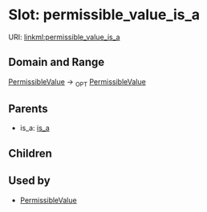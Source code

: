 
# Slot: permissible_value_is_a




URI: [linkml:permissible_value_is_a](https://w3id.org/linkml/permissible_value_is_a)


## Domain and Range

[PermissibleValue](PermissibleValue.md) ->  <sub>OPT</sub> [PermissibleValue](PermissibleValue.md)

## Parents

 *  is_a: [is_a](is_a.md)

## Children


## Used by

 * [PermissibleValue](PermissibleValue.md)
